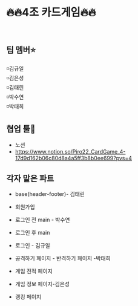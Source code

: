 # 🔥🔥4조 카드게임🔥🔥
<br>

## 팀 멤버⭐️
◽김규일<br>
◽김은성<br>
◽김태린<br>
◽박수연<br>
◽박태희<br>

## 협업 툴🔨
- 노션
- https://www.notion.so/Piro22_CardGame_4-17d9d162b06c80d8a4a5ff3b8b0ee699?pvs=4

## 각자 맡은 파트

- base(header-footer)- 김태린 <br>
- 회원가입 


- 로그인 전 main - 박수연<br>
- 로그인 후 main 


- 로그인 - 김규일


- 공격하기 페이지 - 반격하기 페이지 -박태희<br>
- 게임 전적 페이지 


- 게임 정보 페이지-김은성<br>
- 랭킹 페이지
